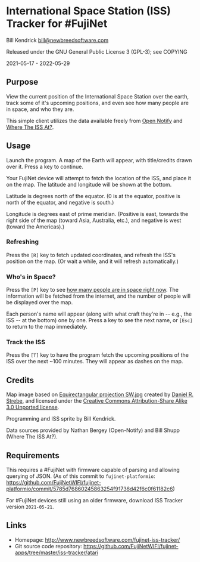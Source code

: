 International Space Station (ISS) Tracker for #FujiNet
======================================================

Bill Kendrick bill@newbreedsoftware.com

Released under the GNU General Public License 3 (GPL-3);
see COPYING

2021-05-17 - 2022-05-29

## Purpose
View the current position of the International Space Station
over the earth, track some of it's upcoming positions,
and even see how many people are in space, and who they are.

This simple client utilizes the data available freely from
[Open Notify](http://open-notify.org/) and
[Where The ISS At?](https://wheretheiss.at/).

## Usage
Launch the program.  A map of the Earth will appear, with
title/credits drawn over it.  Press a key to continue.

Your FujiNet device will attempt to fetch the location of
the ISS, and place it on the map.  The latitude and longitude
will be shown at the bottom.

Latitude is degrees north of the equator.  (0 is at the equator,
positive is north of the equator, and negative is south.)

Longitude is degrees east of prime meridian.  (Positive is east, towards
the right side of the map (toward Asia, Australia, etc.), and negative
is west (toward the Americas).)

### Refreshing
Press the `[R]` key to fetch updated coordinates, and refresh the ISS's
position on the map.  (Or wait a while, and it will refresh automatically.)

### Who's in Space?
Press the `[P]` key to see
[how many people are in space right now](https://www.howmanypeopleareinspacerightnow.com/).
The information will be fetched from the internet, and the number of
people will be displayed over the map.

Each person's name will appear (along with what craft they're in --
e.g., the ISS -- at the bottom) one by one.  Press a key to see
the next name, or `[Esc]` to return to the map immediately.

### Track the ISS
Press the `[T]` key to have the program fetch the upcoming
positions of the ISS over the next ~100 minutes.  They will
appear as dashes on the map.

## Credits
Map image based on [Equirectangular projection SW.jpg](https://commons.wikimedia.org/wiki/File:Equirectangular_projection_SW.jpg)
created by [Daniel R. Strebe](https://commons.wikimedia.org/wiki/User:Strebe),
and licensed under the
[Creative Commons Attribution-Share Alike 3.0 Unported license](https://creativecommons.org/licenses/by-sa/3.0/deed.en).

Programming and ISS sprite by Bill Kendrick.

Data sources provided by Nathan Bergey (Open-Notify)
and Bill Shupp (Where The ISS At?).

## Requirements
This requires a #FujiNet with firmware capable of parsing and
allowing querying of JSON.
(As of this commit to `fujinet-platformio`:
https://github.com/FujiNetWIFI/fujinet-platformio/commit/5785d76860245863254f91736d42f6c0f61182c6)

For #FujiNet devices still using an older firmware, download
ISS Tracker version `2021-05-21`.

## Links
- Homepage: http://www.newbreedsoftware.com/fujinet-iss-tracker/
- Git source code repository: https://github.com/FujiNetWIFI/fujinet-apps/tree/master/iss-tracker/atari

